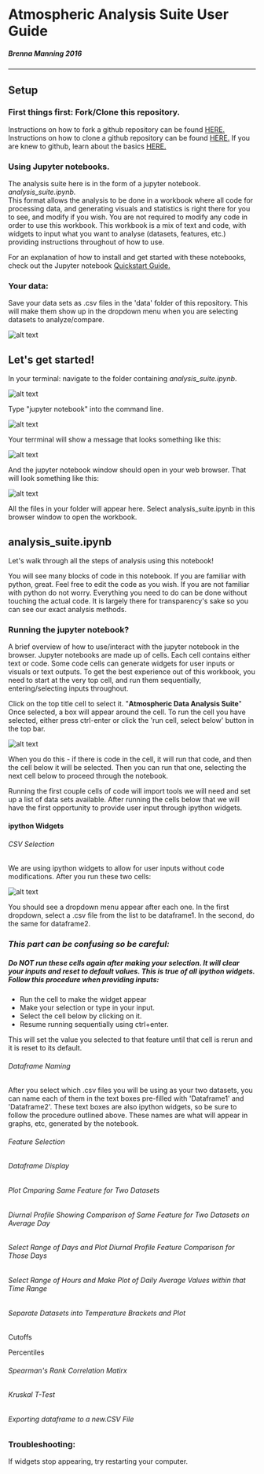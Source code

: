 # Atmospheric Analysis Suite User Guide
##### Brenna Manning  2016

______________________________________________________________________

## Setup
### First things first: Fork/Clone this repository.
Instructions on how to fork a github repository can be found [HERE.](https://help.github.com/articles/fork-a-repo/)
Instructions on how to clone a github repository can be found [HERE.](https://help.github.com/articles/cloning-a-repository/)
If you are knew to github, learn about the basics [HERE.](https://guides.github.com/activities/hello-world/)

### Using Jupyter notebooks.
The analysis suite here is in the form of a jupyter notebook. *analysis_suite.ipynb.*  
This format allows the analysis to be done in a workbook where all code for processing data, and generating visuals and statistics is right there for you to see, and modify if you wish.  You are not required to modify any code in order to use this workbook. This workbook is a mix of text and code, with widgets to input what you want to analyse (datasets, features, etc.) providing instructions throughout of how to use.

For an explanation of how to install and get started with these notebooks, check out the Jupyter notebook [Quickstart Guide.](https://jupyter-notebook-beginner-guide.readthedocs.io/en/latest/)

### Your data:
Save your data sets as .csv files in the 'data' folder of this repository. This will make them show up in the dropdown menu when you are selecting datasets to analyze/compare. 


![alt text](https://github.com/BrennaManning/atmospheric-analysis/blob/master/images/csv_dropdown.png?raw=true "")


## Let's get started!
In your terminal: navigate to the folder containing *analysis_suite.ipynb*.

![alt text](https://github.com/BrennaManning/atmospheric-analysis/blob/master/images/terminal_find_folder.png?raw=true "")

Type "jupyter notebook" into the command line. 

![alt text](https://github.com/BrennaManning/atmospheric-analysis/blob/master/images/terminal_run_jupyter.png?raw=true "")

Your terrminal will show a message that looks something like this:


![alt text](https://github.com/BrennaManning/atmospheric-analysis/blob/master/images/jupyter_running.png?raw=true "")

And the jupyter notebook window should open in your web browser. That will look something like this: 


![alt text](https://github.com/BrennaManning/atmospheric-analysis/blob/master/images/jupyter_home.png?raw=true "")

All the files in your folder will appear here. Select analysis_suite.ipynb in this browser window to open the workbook. 

## analysis_suite.ipynb
Let's walk through all the steps of analysis using this notebook!

You will see many blocks of code in this notebook. If you are familiar with python, great. Feel free to edit the code as you wish. If you are not familiar with python do not worry. Everything you need to do can be done without touching the actual code. It is largely there for transparency's sake so you can see our exact analysis methods.

### Running the jupyter notebook?
A brief overview of how to use/interact with the jupyter notebook in the browser.
Jupyter notebooks are made up of cells. Each cell contains either text or code. Some code cells can generate widgets for user inputs or visuals or text outputs. To get the best experience out of this workbook, you need to start at the very top cell, and run them sequentially, entering/selecting inputs throughout.

Click on the top title cell to select it. "**Atmospheric Data Analysis Suite**" Once selected, a box will appear around the cell. To run the cell you have selected, either press ctrl-enter or click the 'run cell, select below' button in the top bar.

![alt text](https://github.com/BrennaManning/atmospheric-analysis/blob/master/images/run_cell.png?raw=true "")

When you do this - if there is code in the cell, it will run that code, and then the cell below it will be selected. Then you can run that one, selecting the next cell below to proceed through the notebook.

Running the first couple cells of code will import tools we will need and set up a list of data sets available. After running the cells below that we will have the first opportunity to provide user input through ipython widgets. 

#### ipython Widgets

###### CSV Selection
We are using ipython widgets to allow for user inputs without code modifications. 
After you run these two cells:

![alt text](https://github.com/BrennaManning/atmospheric-analysis/blob/master/images/select_dataframes.png?raw=true "")

You should see a dropdown menu appear after each one. 
In the first dropdown, select a .csv file from the list to be dataframe1. In the second, do the same for dataframe2. 

### *This part can be confusing so be careful:* 
##### Do NOT run these cells again after making your selection. It will clear your inputs and reset to default values. This is true of all ipython widgets. Follow this procedure when providing inputs:
- Run the cell to make the widget appear
- Make your selection or type in your input.
- Select the cell below by clicking on it.
- Resume running sequentially using ctrl+enter.

This will set the value you selected to that feature until that cell is rerun and it is reset to its default. 

###### Dataframe Naming
After you select which .csv files you will be using as your two datasets, you can name each of them in the text boxes pre-filled with 'Dataframe1' and 'Dataframe2'. These text boxes are also ipython widgets, so be sure to follow the procedure outlined above. These names are what will appear in graphs, etc, generated by the notebook. 

###### Feature Selection

###### Dataframe Display

###### Plot Cmparing Same Feature for Two Datasets

###### Diurnal Profile Showing Comparison of Same Feature for Two Datasets on Average Day

###### Select Range of Days and Plot Diurnal Profile Feature Comparison for Those Days

###### Select Range of Hours and Make Plot of Daily Average Values within that Time Range

###### Separate Datasets into Temperature Brackets and Plot
Cutoffs

Percentiles

###### Spearman's Rank Correlation Matirx

###### Kruskal T-Test


###### Exporting dataframe to a new.CSV File


### Troubleshooting:

If widgets stop appearing, try restarting your computer. 


